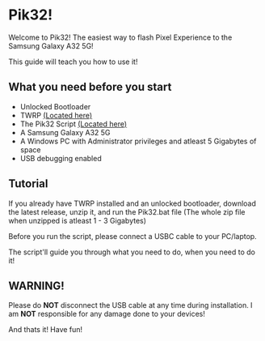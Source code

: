 # Pik32!

Welcome to Pik32! The easiest way to flash Pixel Experience to the Samsung Galaxy A32 5G!

This guide will teach you how to use it!

## What you need before you start

- Unlocked Bootloader
- TWRP [(Located here)](https://forum.xda-developers.com/t/recovery-unofficial-twrp-for-galaxy-a32-5g-mediatek.4286631/)
- The Pik32 Script [(Located here)](https://github.com/pik32/releases/)
- A Samsung Galaxy A32 5G
- A Windows PC with Administrator privileges and atleast 5 Gigabytes of space
- USB debugging enabled

## Tutorial

If you already have TWRP installed and an unlocked bootloader, download the latest release, unzip it, and run the Pik32.bat file (The whole zip file when unzipped is atleast 1 - 3 Gigabytes)

Before you run the script, please connect a USBC cable to your PC/laptop.

The script'll guide you through what you need to do, when you need to do it!

## WARNING!

Please do **NOT** disconnect the USB cable at any time during installation. I am **NOT** responsible for any damage done to your devices!

And thats it! Have fun!
